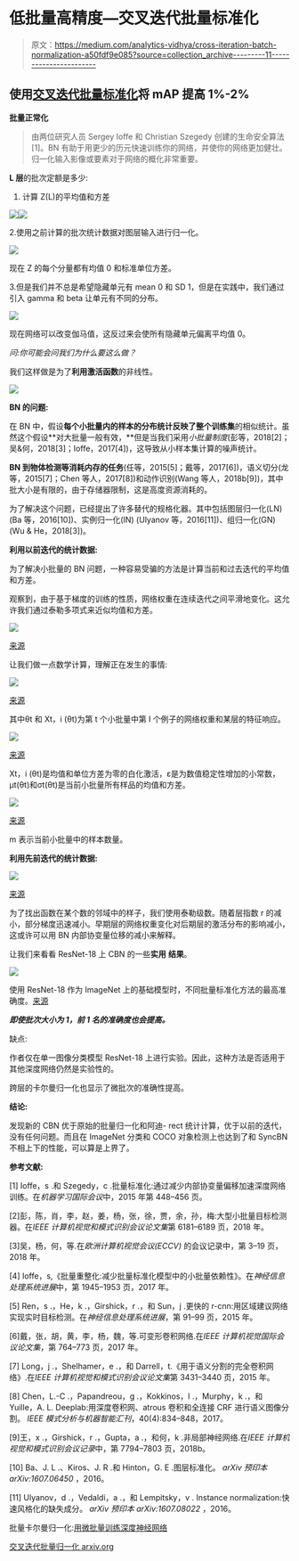# 低批量高精度—交叉迭代批量标准化

> 原文：<https://medium.com/analytics-vidhya/cross-iteration-batch-normalization-a50fdf9e085?source=collection_archive---------11----------------------->

## 使用[交叉迭代批量标准化](https://arxiv.org/abs/2002.05712)将 mAP 提高 1%-2%

**批量正常化**

> 由两位研究人员 Sergey Ioffe 和 Christian Szegedy 创建的生命安全算法[1]。BN 有助于用更少的历元快速训练你的网络，并使你的网络更加健壮。归一化输入影像或要素对于网络的概化非常重要。

**L 层**的批次定额是多少:

1.  计算 Z(L)的平均值和方差

![](img/64a977c40d23bd3f30dcf5279c1e9d9f.png)![](img/c683eab2b364fe3bcb7e8a362efa7203.png)

2.使用之前计算的批次统计数据对图层输入进行归一化。

![](img/dcd1efc4c0e6e59a32b1a3ac5c5e70b9.png)

现在 Z 的每个分量都有均值 0 和标准单位方差。

3.但是我们并不总是希望隐藏单元有 mean 0 和 SD 1，但是在实践中，我们通过引入 gamma 和 beta 让单元有不同的分布。

![](img/b59defa80f36980755d8e9b154eba457.png)

现在网络可以改变伽马值，这反过来会使所有隐藏单元偏离平均值 0。

*问:你可能会问我们为什么要这么做？*

我们这样做是为了**利用激活函数**的非线性。

![](img/0dd0e6f54e4c3e1690edbb7ba204ca15.png)

**BN 的问题:**

在 BN 中，假设**每个小批量内的样本的分布统计反映了整个训练集**的相似统计。虽然这个假设**对大批量一般有效，**但是当我们采用*小批量制度*(彭等，2018[2]；吴&何，2018[3]；Ioffe，2017[4])，这导致从小样本集计算的噪声统计。

**BN 到物体检测等消耗内存的任务**(任等，2015[5]；戴等，2017[6])，语义切分(龙等，2015[7]；Chen 等人，2017[8])和动作识别(Wang 等人，2018b[9])，其中批大小是有限的，由于存储器限制，这是高度资源消耗的。

为了解决这个问题，已经提出了许多替代的规格化器。其中包括图层归一化(LN) (Ba 等，2016[10])、实例归一化(IN) (Ulyanov 等，2016[11])、组归一化(GN) (Wu & He，2018[3])。

**利用以前迭代的统计数据:**

为了解决小批量的 BN 问题，一种容易受骗的方法是计算当前和过去迭代的平均值和方差。

观察到，由于基于梯度的训练的性质，网络权重在连续迭代之间平滑地变化。这允许我们通过泰勒多项式来近似均值和方差。

![](img/3318cb014898eeb956e6094b11e2e165.png)

[来源](https://arxiv.org/pdf/2002.05712.pdf)

让我们做一点数学计算，理解正在发生的事情:

![](img/ce998f6dc4fd8340c3d6198000b1e491.png)

[来源](https://arxiv.org/pdf/2002.05712.pdf)

其中θt 和 Xt，i (θt)为第 t 个小批量中第 I 个例子的网络权重和某层的特征响应。

![](img/5b71057d823638d492bfc2519195b645.png)

[来源](https://arxiv.org/pdf/2002.05712.pdf)

Xt，i (θt)是均值和单位方差为零的白化激活，ε是为数值稳定性增加的小常数，μt(θt)和σt(θt)是当前小批量所有样品的均值和方差。

![](img/7c491fa5bc1c324794e75a5e4a534c38.png)

[来源](https://arxiv.org/pdf/2002.05712.pdf)

m 表示当前小批量中的样本数量。

**利用先前迭代的统计数据:**

![](img/c49aafed72daa35ca54b05975d8cfcca.png)

[来源](https://arxiv.org/pdf/2002.05712.pdf)

为了找出函数在某个数的邻域中的样子，我们使用泰勒级数。随着层指数 r 的减小，部分梯度迅速减小。早期层的网络权重变化对后期层的激活分布的影响减小，这或许可以用 BN 内部协变量位移的减小来解释。

让我们来看看 ResNet-18 上 CBN 的一些**实用** **结果**。

![](img/b23b5f619dce908220b7aa84774a378a.png)

使用 ResNet-18 作为 ImageNet 上的基础模型时，不同批量标准化方法的最高准确度。[来源](https://arxiv.org/pdf/2002.05712.pdf)

***即使批次大小为 1，前 1 名的准确度也会提高。***

缺点:

作者仅在单一图像分类模型 ResNet-18 上进行实验。因此，这种方法是否适用于其他深度网络仍然是实验性的。

跨层的卡尔曼归一化也显示了微批次的准确性提高。

**结论:**

发现新的 CBN 优于原始的批量归一化和阿迪- rect 统计计算，优于以前的迭代，没有任何问题。而且在 ImageNet 分类和 COCO 对象检测上也达到了和 SyncBN 不相上下的性能，可以算是上界了。

**参考文献:**

[1] Ioffe，s .和 Szegedy，c .批量标准化:通过减少内部协变量偏移加速深度网络训练。在*机器学习国际会议*中，2015 年第 448–456 页。

[2]彭，陈，肖，李，赵，姜，杨，张，徐，贾，余，孙，梅:大型小批量目标检测器。在*IEEE 计算机视觉和模式识别会议论文集*第 6181–6189 页，2018 年。

[3]吴，杨，何，等.在*欧洲计算机视觉会议(ECCV)* 的会议记录中，第 3–19 页，2018 年。

[4] Ioffe，s,《批量重整化:减少批量标准化模型中的小批量依赖性》。在*神经信息处理系统进展*中，第 1945–1953 页，2017 年。

[5] Ren，s .，He，k .，Girshick，r .，和 Sun，j .更快的 r-cnn:用区域建议网络实现实时目标检测。在*神经信息处理系统进展*，第 91–99 页，2015 年。

[6]戴，张，胡，黄，李，杨，魏，等.可变形卷积网络.在*IEEE 计算机视觉国际会议论文集*，第 764–773 页，2017 年。

[7] Long，j .，Shelhamer，e .，和 Darrell，t.《用于语义分割的完全卷积网络》.在*IEEE 计算机视觉和模式识别会议论文集*第 3431–3440 页，2015 年。

[8] Chen，L.-C .，Papandreou，g .，Kokkinos，I .，Murphy，k .，和 Yuille，A. L. Deeplab:用深度卷积网、atrous 卷积和全连接 CRF 进行语义图像分割。 *IEEE 模式分析与机器智能汇刊*，40(4):834–848，2017。

[9]王，x .，Girshick，r .，Gupta，a .，和何，k .非局部神经网络.在*IEEE 计算机视觉和模式识别会议记录*中，第 7794–7803 页，2018b。

[10] Ba、J. L .、Kiros、J. R .和 Hinton，G. E .图层标准化。 *arXiv 预印本 arXiv:1607.06450* ，2016。

[11] Ulyanov，d .，Vedaldi，a .，和 Lempitsky，v . Instance normalization:快速风格化的缺失成分。 *arXiv 预印本 arXiv:1607.08022* ，2016。

批量卡尔曼归一化:[用微批量训练深度神经网络](https://papers.nips.cc/paper/7288-kalman-normalization-normalizing-internal-representations-across-network-layers.pdf)

[交叉迭代批量归一化 arxiv.org](https://arxiv.org/abs/2002.05712)